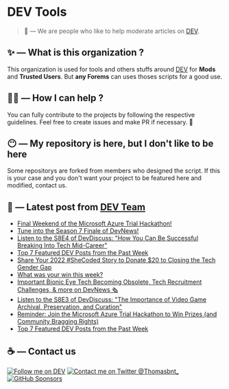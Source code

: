 # DEV Tools

> 🔧 — We are people who like to help moderate articles on [DEV](https://dev.to).

## ✨ — What is this organization ?

This organization is used for tools and others stuffs around [DEV](https://dev.to) for **Mods** and **Trusted Users**. But __any Forems__ can uses thoses scripts for a good use.


## 💪🏼 — How I can help ?

You can fully contribute to the projects by following the respective guidelines. Feel free to create issues and make PR if necessary. 🎉

## 😶 — My repository is here, but I don't like to be here

Some repositorys are forked from members who designed the script. If this is your case and you don't want your project to be featured here and modified, contact us.

## 📝 — Latest post from [DEV Team](https://dev.to/devteam)

<!-- BLOG-POST-LIST:START -->
- [Final Weekend of the Microsoft Azure Trial Hackathon!](https://dev.to/devteam/final-weekend-of-the-microsoft-azure-trial-hackathon-1a0k)
- [Tune into the Season 7 Finale of DevNews!](https://dev.to/devteam/tune-into-the-season-7-finale-of-devnews-41kn)
- [Listen to the S8E4 of DevDiscuss: &quot;How You Can Be Successful Breaking Into Tech Mid-Career&quot;](https://dev.to/devteam/listen-to-the-s8e4-of-devdiscuss-how-you-can-be-successful-breaking-into-tech-mid-career-3ia)
- [Top 7 Featured DEV Posts from the Past Week](https://dev.to/devteam/top-7-featured-dev-posts-from-the-past-week-178o)
- [Share Your 2022 #SheCoded Story to Donate $20 to Closing the Tech Gender Gap](https://dev.to/devteam/share-your-2022-shecoded-story-to-donate-20-to-closing-the-tech-gender-gap-2hid)
- [What was your win this week?](https://dev.to/devteam/what-was-your-win-this-week-90d)
- [Important Bionic Eye Tech Becoming Obsolete, Tech Recruitment Challenges, &amp; more on DevNews 🗞](https://dev.to/devteam/important-bionic-eye-tech-becoming-obsolete-tech-recruitment-challenges-more-on-devnews-4b9d)
- [Listen to the S8E3 of DevDiscuss: &quot;The Importance of Video Game Archival, Preservation, and Curation&quot;](https://dev.to/devteam/listen-to-the-s8e3-of-devdiscuss-the-importance-of-video-game-archival-preservation-and-curation-1dce)
- [Reminder: Join the Microsoft Azure Trial Hackathon to Win Prizes &lpar;and Community Bragging Rights&rpar;](https://dev.to/devteam/reminder-join-the-microsoft-azure-trial-hackathon-to-win-prizes-and-community-bragging-rights-eab)
- [Top 7 Featured DEV Posts from the Past Week](https://dev.to/devteam/top-7-featured-dev-posts-from-the-past-week-1452)
<!-- BLOG-POST-LIST:END -->


## ☕ — Contact us

[![Follow me on DEV](https://img.shields.io/badge/dev.to-%2308090A.svg?&style=for-the-badge&logo=dev.to&logoColor=white&alt=devto)](https://dev.to/thomasbnt)
[![Contact me on Twitter @Thomasbnt_](https://img.shields.io/badge/Contact%20me%20on%20Twitter-%231DA1F2.svg?&style=for-the-badge&logo=twitter&logoColor=white&alt=twitter)](https://twitter.com/messages/1142357270-1142357270?text=Hello,%20I%20contact%20you%20from%20devtotools%20&recipient_id=1142357270) [![GitHub Sponsors](https://img.shields.io/badge/Sponsor%20me-%23EA54AE.svg?&style=for-the-badge&logo=github-sponsors&logoColor=white)](https://github.com/sponsors/thomasbnt)


